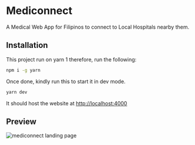 # Mediconnect

A Medical Web App for Filipinos to connect to Local Hospitals nearby them.

## Installation

This project run on yarn 1 therefore, run the following:

```sh
npm i -g yarn
```

Once done, kindly run this to start it in dev mode.

```sh
yarn dev
```

It should host the website at <http://localhost:4000>

## Preview

![mediconnect landing page](https://media.discordapp.net/attachments/950033595798552608/950231857470005298/unknown.png?width=1440&height=722)
